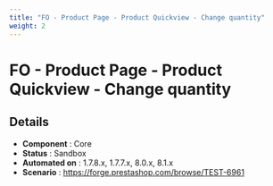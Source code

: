 ```yaml
---
title: "FO - Product Page - Product Quickview - Change quantity"
weight: 2
---
```


# FO - Product Page - Product Quickview - Change quantity
## Details
* **Component** : Core
* **Status** : Sandbox
* **Automated on** : 1.7.8.x, 1.7.7.x, 8.0.x, 8.1.x
* **Scenario** : https://forge.prestashop.com/browse/TEST-6961

